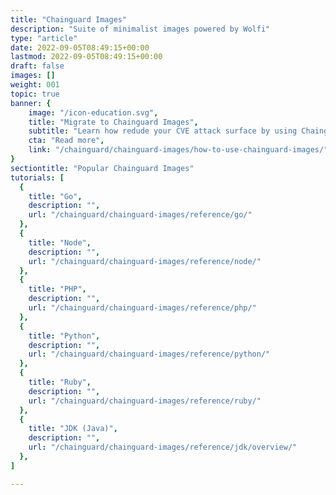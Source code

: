 ```yaml
---
title: "Chainguard Images"
description: "Suite of minimalist images powered by Wolfi"
type: "article"
date: 2022-09-05T08:49:15+00:00
lastmod: 2022-09-05T08:49:15+00:00
draft: false
images: []
weight: 001
topic: true
banner: {
    image: "/icon-education.svg",
    title: "Migrate to Chainguard Images",
    subtitle: "Learn how redude your CVE attack surface by using Chainguard Images",
    cta: "Read more",
    link: "/chainguard/chainguard-images/how-to-use-chainguard-images/"
}
sectiontitle: "Popular Chainguard Images"
tutorials: [
  {
    title: "Go",
    description: "",
    url: "/chainguard/chainguard-images/reference/go/"
  },
  {
    title: "Node",
    description: "",
    url: "/chainguard/chainguard-images/reference/node/"
  },
  {
    title: "PHP",
    description: "",
    url: "/chainguard/chainguard-images/reference/php/"
  },
  {
    title: "Python",
    description: "",
    url: "/chainguard/chainguard-images/reference/python/"
  },
  {
    title: "Ruby",
    description: "",
    url: "/chainguard/chainguard-images/reference/ruby/"
  },
  {
    title: "JDK (Java)",
    description: "",
    url: "/chainguard/chainguard-images/reference/jdk/overview/"
  },
]

---
```

